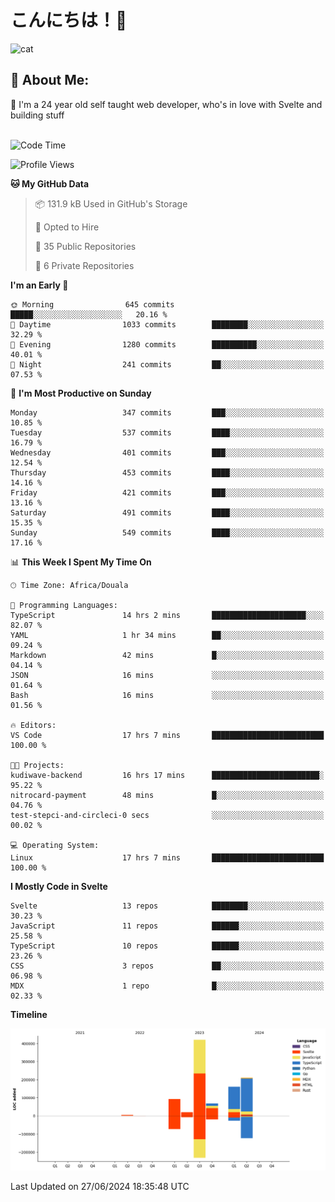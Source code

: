 

# こんにちは！🙂  
![cat](https://github.com/michaelnji/michaelnji/assets/73862378/606e99e9-2c18-4853-8722-991e4af8eae6)

## 💫 About Me:
🙂 I'm a 24 year old self taught web developer, who's in love with Svelte and building stuff <br><br>

<!--START_SECTION:waka-->
![Code Time](http://img.shields.io/badge/Code%20Time-715%20hrs%208%20mins-blue)

![Profile Views](http://img.shields.io/badge/Profile%20Views-240-blue)

**🐱 My GitHub Data** 

> 📦 131.9 kB Used in GitHub's Storage 
 > 
> 💼 Opted to Hire
 > 
> 📜 35 Public Repositories 
 > 
> 🔑 6 Private Repositories 
 > 
**I'm an Early 🐤** 

```text
🌞 Morning                645 commits         █████░░░░░░░░░░░░░░░░░░░░   20.16 % 
🌆 Daytime                1033 commits        ████████░░░░░░░░░░░░░░░░░   32.29 % 
🌃 Evening                1280 commits        ██████████░░░░░░░░░░░░░░░   40.01 % 
🌙 Night                  241 commits         ██░░░░░░░░░░░░░░░░░░░░░░░   07.53 % 
```
📅 **I'm Most Productive on Sunday** 

```text
Monday                   347 commits         ███░░░░░░░░░░░░░░░░░░░░░░   10.85 % 
Tuesday                  537 commits         ████░░░░░░░░░░░░░░░░░░░░░   16.79 % 
Wednesday                401 commits         ███░░░░░░░░░░░░░░░░░░░░░░   12.54 % 
Thursday                 453 commits         ████░░░░░░░░░░░░░░░░░░░░░   14.16 % 
Friday                   421 commits         ███░░░░░░░░░░░░░░░░░░░░░░   13.16 % 
Saturday                 491 commits         ████░░░░░░░░░░░░░░░░░░░░░   15.35 % 
Sunday                   549 commits         ████░░░░░░░░░░░░░░░░░░░░░   17.16 % 
```


📊 **This Week I Spent My Time On** 

```text
🕑︎ Time Zone: Africa/Douala

💬 Programming Languages: 
TypeScript               14 hrs 2 mins       █████████████████████░░░░   82.07 % 
YAML                     1 hr 34 mins        ██░░░░░░░░░░░░░░░░░░░░░░░   09.24 % 
Markdown                 42 mins             █░░░░░░░░░░░░░░░░░░░░░░░░   04.14 % 
JSON                     16 mins             ░░░░░░░░░░░░░░░░░░░░░░░░░   01.64 % 
Bash                     16 mins             ░░░░░░░░░░░░░░░░░░░░░░░░░   01.56 % 

🔥 Editors: 
VS Code                  17 hrs 7 mins       █████████████████████████   100.00 % 

🐱‍💻 Projects: 
kudiwave-backend         16 hrs 17 mins      ████████████████████████░   95.22 % 
nitrocard-payment        48 mins             █░░░░░░░░░░░░░░░░░░░░░░░░   04.76 % 
test-stepci-and-circleci-0 secs              ░░░░░░░░░░░░░░░░░░░░░░░░░   00.02 % 

💻 Operating System: 
Linux                    17 hrs 7 mins       █████████████████████████   100.00 % 
```

**I Mostly Code in Svelte** 

```text
Svelte                   13 repos            ████████░░░░░░░░░░░░░░░░░   30.23 % 
JavaScript               11 repos            ██████░░░░░░░░░░░░░░░░░░░   25.58 % 
TypeScript               10 repos            ██████░░░░░░░░░░░░░░░░░░░   23.26 % 
CSS                      3 repos             ██░░░░░░░░░░░░░░░░░░░░░░░   06.98 % 
MDX                      1 repo              █░░░░░░░░░░░░░░░░░░░░░░░░   02.33 % 
```



**Timeline**

![Lines of Code chart](https://raw.githubusercontent.com/michaelnji/michaelnji/main/assets/bar_graph.png)


 Last Updated on 27/06/2024 18:35:48 UTC
<!--END_SECTION:waka-->
